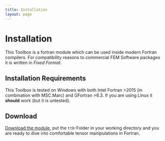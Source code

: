 ```yaml
---
title: Installation
layout: page
---
```


# Installation

This Toolbox is a fortran module which can be used inside modern Fortran compilers. For compatibility reasons to commercial FEM Software packages it is written in _Fixed Format_.

## Installation Requirements
This Toolbox is tested on Windows with both Intel Fortran >2015 (in combination with MSC.Marc) and GFortran >6.3. If you are using Linux it **should** work (but it is untested).

## Download
[Download the module](https://github.com/adtzlr/ttb/archive/main.zip), put the `ttb`-Folder in your working directory and you are ready to dive into comfortable tensor manipulations in Fortran.